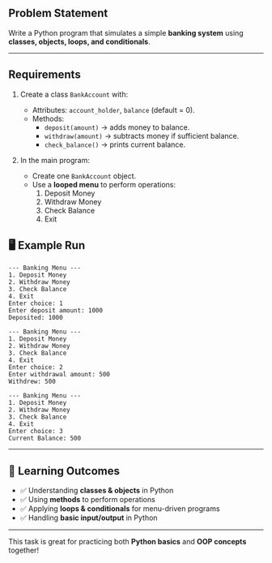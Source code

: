 ## Problem Statement
Write a Python program that simulates a simple **banking system** using **classes, objects, loops, and conditionals**.

---

## Requirements

1. Create a class `BankAccount` with:
   - Attributes: `account_holder`, `balance` (default = 0).  
   - Methods:  
     - `deposit(amount)` → adds money to balance.  
     - `withdraw(amount)` → subtracts money if sufficient balance.  
     - `check_balance()` → prints current balance.  

2. In the main program:
   - Create one `BankAccount` object.  
   - Use a **looped menu** to perform operations:  
     1. Deposit Money  
     2. Withdraw Money  
     3. Check Balance  
     4. Exit  
## 🖥 Example Run

```
--- Banking Menu ---
1. Deposit Money
2. Withdraw Money
3. Check Balance
4. Exit
Enter choice: 1
Enter deposit amount: 1000
Deposited: 1000

--- Banking Menu ---
1. Deposit Money
2. Withdraw Money
3. Check Balance
4. Exit
Enter choice: 2
Enter withdrawal amount: 500
Withdrew: 500

--- Banking Menu ---
1. Deposit Money
2. Withdraw Money
3. Check Balance
4. Exit
Enter choice: 3
Current Balance: 500
```

---

## 🎯 Learning Outcomes

* ✅ Understanding **classes & objects** in Python
* ✅ Using **methods** to perform operations
* ✅ Applying **loops & conditionals** for menu-driven programs
* ✅ Handling **basic input/output** in Python

---

 This task is great for practicing both **Python basics** and **OOP concepts** together!
